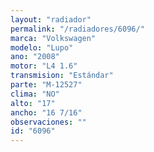 ```yaml
---
layout: "radiador"
permalink: "/radiadores/6096/"
marca: "Volkswagen"
modelo: "Lupo"
ano: "2008"
motor: "L4 1.6"
transmision: "Estándar"
parte: "M-12527"
clima: "NO"
alto: "17"
ancho: "16 7/16"
observaciones: ""
id: "6096"
---
```



